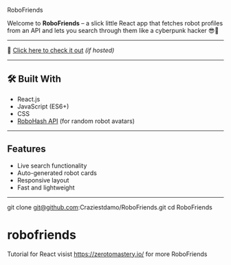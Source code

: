 RoboFriends

Welcome to **RoboFriends** – a slick little React app that fetches robot profiles from an API and lets you search through them like a cyberpunk hacker 😎🧠

---

🔗 [Click here to check it out](craziestdamo.github.io/robofriends/) *(if hosted)*

---

## 🛠️ Built With

-  React.js
-  JavaScript (ES6+)
-  CSS
-  [RoboHash API](https://robohash.org) (for random robot avatars)

---

##  Features

-  Live search functionality
-  Auto-generated robot cards
-  Responsive layout
-  Fast and lightweight

---

git clone git@github.com:Craziestdamo/RoboFriends.git
cd RoboFriends


# robofriends
Tutorial for React visist https://zerotomastery.io/ for more RoboFriends

